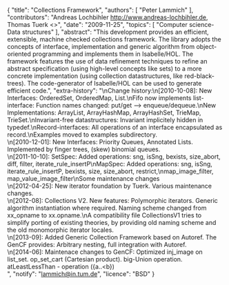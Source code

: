 {
    "title": "Collections Framework",
    "authors": [
        "Peter Lammich"
    ],
    "contributors": "Andreas Lochbihler <http://www.andreas-lochbihler.de>, Thomas Tuerk <>",
    "date": "2009-11-25",
    "topics": [
        "Computer science-Data structures"
    ],
    "abstract": "This development provides an efficient, extensible, machine checked collections framework. The library adopts the concepts of interface, implementation and generic algorithm from object-oriented programming and implements them in Isabelle/HOL. The framework features the use of data refinement techniques to refine an abstract specification (using high-level concepts like sets) to a more concrete implementation (using collection datastructures, like red-black-trees). The code-generator of Isabelle/HOL can be used to generate efficient code.",
    "extra-history": "\nChange history:\n[2010-10-08]: New Interfaces: OrderedSet, OrderedMap, List.\nFifo now implements list-interface: Function names changed: put/get --> enqueue/dequeue.\nNew Implementations: ArrayList, ArrayHashMap, ArrayHashSet, TrieMap, TrieSet.\nInvariant-free datastructures: Invariant implicitely hidden in typedef.\nRecord-interfaces: All operations of an interface encapsulated as record.\nExamples moved to examples subdirectory.<br>\n[2010-12-01]: New Interfaces: Priority Queues, Annotated Lists. Implemented by finger trees, (skew) binomial queues.<br>\n[2011-10-10]: SetSpec: Added operations: sng, isSng, bexists, size_abort, diff, filter, iterate_rule_insertP\nMapSpec: Added operations: sng, isSng, iterate_rule_insertP, bexists, size, size_abort, restrict,\nmap_image_filter, map_value_image_filter\nSome maintenance changes<br>\n[2012-04-25]: New iterator foundation by Tuerk. Various maintenance changes.<br>\n[2012-08]: Collections V2. New features: Polymorphic iterators. Generic algorithm instantiation where required. Naming scheme changed from xx_opname to xx.opname.\nA compatibility file CollectionsV1 tries to simplify porting of existing theories, by providing old naming scheme and the old monomorphic iterator locales.<br>\n[2013-09]: Added Generic Collection Framework based on Autoref. The GenCF provides: Arbitrary nesting, full integration with Autoref.<br>\n[2014-06]: Maintenace changes to GenCF: Optimized inj_image on list_set. op_set_cart (Cartesian product). big-Union operation. atLeastLessThan - operation ({a..&lt;b})<br>",
    "notify": "lammich@in.tum.de",
    "licence": "BSD"
}